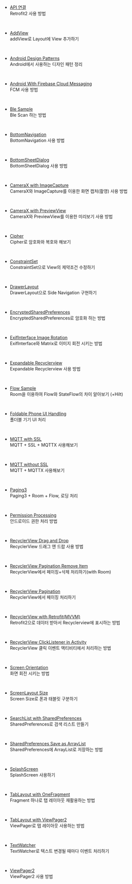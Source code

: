 - [API 연결](https://github.com/OhGyong/Android_Study/tree/master/API%20%EC%97%B0%EA%B2%B0) <br>
Retrofit2 사용 방법

<br/>

- [AddView](https://github.com/OhGyong/Android_Study/tree/master/AddView) <br>
addView로 Layout에 View 추가하기

<br/>

- [Android Design Patterns](https://github.com/OhGyong/Android_Study/tree/master/Android%20Design%20Patterns) <br> 
Android에서 사용하는 디자인 패턴 정리

<br/>

- [Android With Firebase Cloud Messaging](https://github.com/OhGyong/Android_Study/tree/master/Android%20With%20Firebase%20Cloud%20Messaging) <br/>
FCM 사용 방법

<br/>

- [Ble Sample](https://github.com/OhGyong/Android_Study/tree/master/Ble%20Sample) <br/>
Ble Scan 하는 방법

<br/>


- [BottomNavigation](https://github.com/OhGyong/Android_Study/tree/master/BottomNaviagtion) <br/>
BottomNavigation 사용 방법

<br/>

- [BottomSheetDialog](https://github.com/OhGyong/Android_Study/tree/master/BottomSheetDialog) <br/>
BottomSheetDialog 사용 방법

<br/>

- [CameraX with ImageCapture](https://github.com/OhGyong/Android_Study/tree/master/CameraX%20with%20ImageCapture) <br/>
CameraX와 ImageCapture를 이용한 화면 캡처(촬영) 사용 방법

<br/>

- [CameraX with PreviewView](https://github.com/OhGyong/Android_Study/tree/master/CameraX%20with%20PreviewView) <br/>
CameraX와 PreviewView를 이용한 미리보기 사용 방법

<br/>

- [Cipher](https://github.com/OhGyong/Android_Study/tree/master/Cipher) <br/>
Cipher로 암호화와 복호와 해보기

<br/>

- [ConstraintSet](https://github.com/OhGyong/Android_Study/tree/master/ConstraintSet) <br/>
ConstraintSet으로 View의 제약조건 수정하기

<br/>

- [DrawerLayout](https://github.com/OhGyong/Android_Study/tree/master/DrawerLayout) <br/>
DrawerLayout으로 Side Navigation 구현하기

<br/>

- [EncryptedSharedPreferences](https://github.com/OhGyong/Android_Study/tree/master/EncryptedSharedPreferences) <br/>
EncryptedSharedPreferences로 암호화 하는 방법

<br/>

- [ExifInterface Image Rotation](https://github.com/OhGyong/Android_Study/tree/master/ExifInterface%20Image%20Rotation) <br/>
ExifInterface와 Matrix로 이미지 회전 시키는 방법

<br/>

- [Expandable Recyclerview](https://github.com/OhGyong/Android_Study/tree/master/ExpandableRecyclerView) <br/>
Expandable Recyclerview 사용 방법

<br/>

- [Flow Sample](https://github.com/OhGyong/Android_Study/tree/master/Flow%20Sample) <br/>
Room을 이용하여 Flow와 StateFlow의 차이 알아보기 (+Hilt)

<br/>

- [Foldable Phone UI Handling](https://github.com/OhGyong/Android_Study/tree/master/Foldable%20Phone%20UI%20Handling) <br/>
폴더블 기기 UI 처리

<br/>

- [MQTT with SSL](https://github.com/OhGyong/Android_Study/tree/master/MQTT%20with%20SSL) <br/>
MQTT + SSL + MQTTX 사용해보기

<br/>

- [MQTT without SSL](https://github.com/OhGyong/Android_Study/tree/master/MQTT%20without%20SSL) <br/>
MQTT + MQTTX 사용해보기

<br/>

- [Paging3](https://github.com/OhGyong/Android_Study/tree/master/Paging3) <br/>
Paging3 + Room + Flow, 로딩 처리

<br/>

- [Permission Processing](https://github.com/OhGyong/Android_Study/tree/master/Permission%20Processing) <br/>
안드로이드 권한 처리 방법

<br/>

- [RecyclerView Drag and Drop](https://github.com/OhGyong/Android_Study/tree/master/RecyclerView%20Drag%20and%20Drop) <br/>
RecyclerView 드래그 앤 드랍 사용 방법

<br/>

- [RecyclerView Pagination Remove Item](https://github.com/OhGyong/Android_Study/tree/master/RecyclerView%20Pagination%20Remove%20Item) <br/>
RecyclerView에서 페이징+삭제 처리하기(with Room)

<br/>

- [RecyclerView Pagination](https://github.com/OhGyong/Android_Study/tree/master/RecyclerView%20Pagination) <br/>
RecyclerView에서 페이징 처리하기

<br/>

- [RecyclerView with Retrofit(MVVM)](https://github.com/OhGyong/Android_Study/tree/master/RecyclerView%20with%20Retrofit%20(MVVM)) <br/>
Retrofit2으로 데이터 받아서 Recyclerview에 표시하는 방법

<br/>

- [RecyclerView ClickListener in Activity](https://github.com/OhGyong/Android_Study/tree/master/Recyclerview%20ClickListener%20in%20Activity) <br/>
RecyclerView 클릭 이벤트 액티비티에서 처리하는 방법

<br/>

- [Screen Orientation](https://github.com/OhGyong/Android_Study/tree/master/Screen%20Orientation) <br/>
화면 회전 시키는 방법

<br/>

- [ScreenLayout Size](https://github.com/OhGyong/Android_Study/tree/master/ScreenLayout%20Size) <br/>
Screen Size로 폰과 태블릿 구분하기

<br/>

- [SearchList with SharedPreferences](https://github.com/OhGyong/Android_Study/tree/master/SearchList%20with%20SharedPreferences) <br/>
SharedPreferences로 검색 리스트 만들기

<br/>

- [SharedPreferences Save as ArrayList](https://github.com/OhGyong/Android_Study/tree/master/SharedPreferences%20Save%20as%20ArrayList) <br/>
SharedPreferences에 ArrayList로 저장하는 방법

<br/>

- [SplashScreen](https://github.com/OhGyong/Android_Study/tree/master/SplashScreen) <br/>
SplashScreen 사용하기  

<br/>

- [TabLayout with OneFragment](https://github.com/OhGyong/Android_Study/tree/master/TabLayout%20with%20OneFragment) <br/>
Fragment 하나로 탭 레이아웃 재활용하는 방법

<br/>

- [TabLayout with ViewPager2](https://github.com/OhGyong/Android_Study/tree/master/TabLayout%20with%20ViewPager) <br/>
ViewPager로 탭 레이아웃 사용하는 방법

<br/>

- [TextWatcher](https://github.com/OhGyong/Android_Study/tree/master/TextWatcher) <br/>
TextWatcher로 텍스트 변경될 때마다 이벤트 처리하기

<br/>

- [ViewPager2](https://github.com/OhGyong/Android_Study/tree/master/ViewPager2) <br/>
ViewPager2 사용 방법

